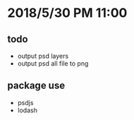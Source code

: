 # 2018/5/30 PM 11:00 
## todo 
* output psd layers 
* output psd all file to png 

## package use
* psdjs 
* lodash